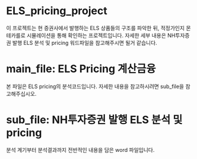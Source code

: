 # ELS_pricing_project
이 프로젝트는 현 증권사에서 발행하는 ELS 상품들의 구조를 파악한 뒤, 적정가인지 몬테카를로 시뮬레이션을 통해 확인하는 프로젝트입니다. 자세한 세부 내용은 NH투자증권 발행 ELS 분석 및 pricing 워드파일을 참고해주시면 될거 같습니다.

# main_file: ELS Pricing 계산금융
본 파일은 ELS pricing의 분석코드입니다. 자세한 내용을 참고하시려면 sub_file을 참고해주십시오.

# sub_file: NH투자증권 발행 ELS 분석 및 pricing
분석 계기부터 분석결과까지 전반적인 내용을 담은 word 파일입니다.

